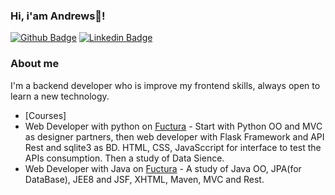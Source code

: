 ### Hi, i'am Andrews👋!
[![Github Badge](https://img.shields.io/badge/-Github-000?style=flat-square&logo=Github&logoColor=white&link=https://github.com/Andrewsmp)](https://github.com/Andrewsmp)
[![Linkedin Badge](https://img.shields.io/badge/-LinkedIn-blue?style=flat-square&logo=Linkedin&logoColor=white&link=https://www.linkedin.com/in/andrewspereira/)](https://www.linkedin.com/in/andrewspereira/)

### About me
I'm a backend developer who is improve my frontend skills, always open to learn a new technology.

- [Courses] 
- Web Developer with python on [Fuctura](https://www.fuctura.com.br/recife/cursos/python/) - Start with Python OO and MVC as designer partners, then web developer with Flask Framework and API Rest and sqlite3 as BD. HTML, CSS, JavaSccript for interface to test the APIs consumption. Then a study of Data Sience.
- Web Developer with Java on [Fuctura](https://www.fuctura.com.br/recife/cursos/java/) - A study of Java OO, JPA(for DataBase), JEE8 and JSF, XHTML, Maven, MVC and Rest. 
